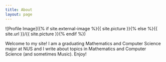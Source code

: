 ```yaml
---
title: About
layout: page
---
```

![Profile Image]({% if site.external-image %}{{ site.picture }}{% else %}{{ site.url }}/{{ site.picture }}{% endif %})

<p>Welcome to my site! I am a graduating Mathematics and Computer Science major at NUS and I write about topics in Mathematics and Computer Science (and sometimes 
Music). Enjoy!</p>
